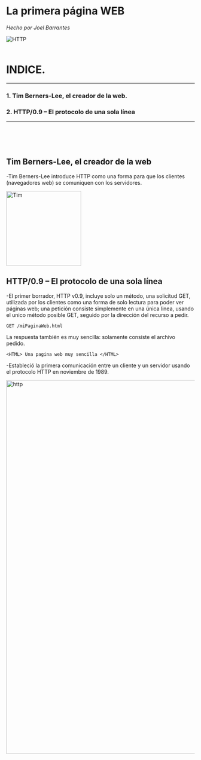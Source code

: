 # La primera página WEB
*Hecho por Joel Barrantes*

![HTTP](https://media.giphy.com/media/3o6ZsZEOXlYKfrFVW8/giphy.gif)
<br />
<br />
# INDICE.
-----------------------
### 1. Tim Berners-Lee, el creador de la web.
### 2. HTTP/0.9 – El protocolo de una sola línea
*****************************
<br />
<br />
<br />

## Tim Berners-Lee, el creador de la web

-Tim Berners-Lee introduce HTTP como una forma para que los clientes (navegadores web) se comuniquen con los servidores. 

<img src="/img/Tim_Berners_Lee.jpg" alt="Tim" width="200"/>



  
## HTTP/0.9 – El protocolo de una sola línea

-El primer borrador, HTTP v0.9, incluye solo un método, una solicitud GET, utilizada por los clientes como una forma de solo lectura para poder ver páginas web; una petición consiste simplemente en una única linea, usando el unico método posible GET, seguido por la dirección del recurso a pedir.

```
GET /miPaginaWeb.html 
```

La respuesta también es muy sencilla: solamente consiste el archivo pedido. 

```
<HTML> Una pagina web muy sencilla </HTML>
```

-Estableció la primera comunicación entre un cliente y un servidor usando el protocolo HTTP en noviembre de 1989. 

<img src="/img/HTTP_0.9.png" alt="http" width="1000"/>



 

